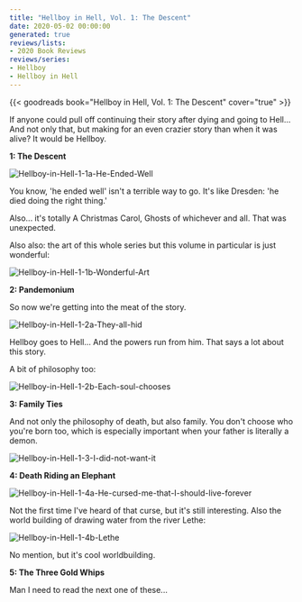 ```yaml
---
title: "Hellboy in Hell, Vol. 1: The Descent"
date: 2020-05-02 00:00:00
generated: true
reviews/lists:
- 2020 Book Reviews
reviews/series:
- Hellboy
- Hellboy in Hell
---
```

{{< goodreads book="Hellboy in Hell, Vol. 1: The Descent" cover="true" >}}

If anyone could pull off continuing their story after dying and going to Hell... And not only that, but making for an even crazier story than when it was alive? It would be Hellboy.  

**1: The Descent**  

<!--more-->

![Hellboy-in-Hell-1-1a-He-Ended-Well](/embeds/books/attachments/hellboy-in-hell-1-1a-he-ended-well.png)  

You know, 'he ended well' isn't a terrible way to go. It's like Dresden: 'he died doing the right thing.'  

Also... it's totally A Christmas Carol, Ghosts of whichever and all. That was unexpected.  

Also also: the art of this whole series but this volume in particular is just wonderful:  

![Hellboy-in-Hell-1-1b-Wonderful-Art](/embeds/books/attachments/hellboy-in-hell-1-1b-wonderful-art.png)  

 **2: Pandemonium**  

So now we're getting into the meat of the story.  

![Hellboy-in-Hell-1-2a-They-all-hid](/embeds/books/attachments/hellboy-in-hell-1-2a-they-all-hid.png)  

Hellboy goes to Hell... And the powers run from him. That says a lot about this story.  

A bit of philosophy too:  

![Hellboy-in-Hell-1-2b-Each-soul-chooses](/embeds/books/attachments/hellboy-in-hell-1-2b-each-soul-chooses.png)  

 **3: Family Ties**  

And not only the philosophy of death, but also family. You don't choose who you're born too, which is especially important when your father is literally a demon.  

![Hellboy-in-Hell-1-3-I-did-not-want-it](/embeds/books/attachments/hellboy-in-hell-1-3-i-did-not-want-it.png)  

**4: Death Riding an Elephant**  

![Hellboy-in-Hell-1-4a-He-cursed-me-that-I-should-live-forever](/embeds/books/attachments/hellboy-in-hell-1-4a-he-cursed-me-that-i-should-live-forever.png)  

Not the first time I've heard of that curse, but it's still interesting. Also the world building of drawing water from the river Lethe:  

![Hellboy-in-Hell-1-4b-Lethe](/embeds/books/attachments/hellboy-in-hell-1-4b-lethe.png)  

No mention, but it's cool worldbuilding.  

**5: The Three Gold Whips**  

Man I need to read the next one of these...


